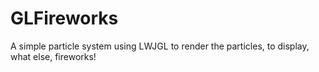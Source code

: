 GLFireworks
===========

A simple particle system using LWJGL to render the particles, to display, what else, fireworks!

